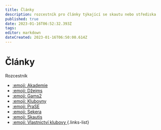 ```yaml
---
title: Články
description: rozcestník pro články týkající se skautu nebo střediska
published: true
date: 2023-01-16T06:52:32.393Z
tags: 
editor: markdown
dateCreated: 2023-01-16T06:50:00.614Z
---
```


# Články
Rozcestník

- [:emoji: Akademie ](akademie)
- [:emoji: Džejms ](dzejms)
- [:emoji: Gams2 ](gams2)
- [:emoji: Klubovny ](klubovny)
- [:emoji: PraSE ](prase)
- [:emoji: Sekera ](sekera)
- [:emoji: Skautis ](skautis)
- [:emoji: Vlastnictví klubovy ](vlastnictvi_klubovny)
{.links-list}